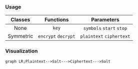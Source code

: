 ### Usage
|Classes|Functions|Parameters|
|:-:|:-:|:-:|
|None|`key`|`symbols` `start` `stop`|
|Symmetric|`encrypt` `decrypt`|`plaintext` `ciphertext`|
### Visualization
```mermaid
graph LR;Plaintext-->Salt--->Ciphertext--->Salt
```
